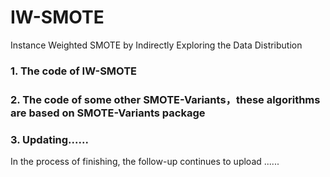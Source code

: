 # IW-SMOTE
Instance Weighted SMOTE by Indirectly Exploring the Data Distribution
### 1. The code of IW-SMOTE
### 2. The code of some other SMOTE-Variants，these algorithms are based on SMOTE-Variants package
### 3. Updating......
In the process of finishing, the follow-up continues to upload ......
